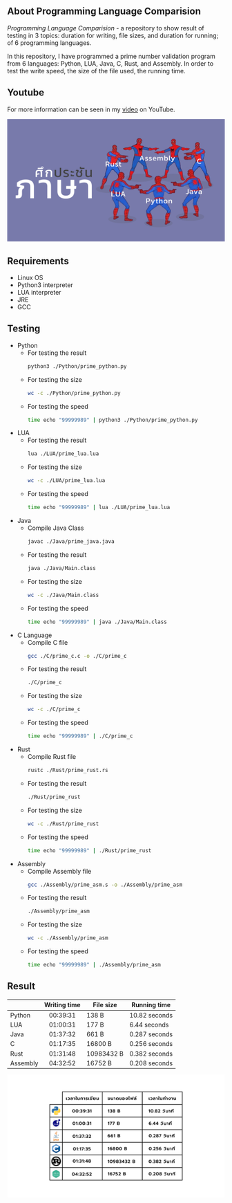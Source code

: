 ## About Programming Language Comparision

_Programming Language Comparision_ - a repository to show result of testing in 3 topics: duration for writing, file sizes, and duration for running; of 6 programming languages.

In this repository, I have programmed a prime number validation program from 6 languages: Python, LUA, Java, C, Rust, and Assembly. In order to test the write speed, the size of the file used, the running time.

## Youtube

For more information can be seen in my [video](https://youtu.be/METnSa6vqD8) on YouTube.

[![video cover](./fig/cover.png)]("https://youtu.be/METnSa6vqD8")

## Requirements

- Linux OS
- Python3 interpreter
- LUA interpreter
- JRE
- GCC

## Testing

- Python
  - For testing the result
    ```bash
    python3 ./Python/prime_python.py
    ```
  - For testing the size
    ```bash
    wc -c ./Python/prime_python.py
    ```
  - For testing the speed
    ```bash
    time echo "99999989" | python3 ./Python/prime_python.py
    ```
- LUA
  - For testing the result
    ```bash
    lua ./LUA/prime_lua.lua
    ```
  - For testing the size
    ```bash
    wc -c ./LUA/prime_lua.lua
    ```
  - For testing the speed
    ```bash
    time echo "99999989" | lua ./LUA/prime_lua.lua
    ```
- Java
  - Compile Java Class
    ```bash
    javac ./Java/prime_java.java
    ```
  - For testing the result
    ```bash
    java ./Java/Main.class
    ```
  - For testing the size
    ```bash
    wc -c ./Java/Main.class
    ```
  - For testing the speed
    ```bash
    time echo "99999989" | java ./Java/Main.class
    ```
- C Language
  - Compile C file
    ```bash
    gcc ./C/prime_c.c -o ./C/prime_c
    ```
  - For testing the result
    ```bash
    ./C/prime_c
    ```
  - For testing the size
    ```bash
    wc -c ./C/prime_c
    ```
  - For testing the speed
    ```bash
    time echo "99999989" | ./C/prime_c
    ```
- Rust
  - Compile Rust file
    ```bash
    rustc ./Rust/prime_rust.rs
    ```
  - For testing the result
    ```bash
    ./Rust/prime_rust
    ```
  - For testing the size
    ```bash
    wc -c ./Rust/prime_rust
    ```
  - For testing the speed
    ```bash
    time echo "99999989" | ./Rust/prime_rust
    ```
- Assembly
  - Compile Assembly file
    ```bash
    gcc ./Assembly/prime_asm.s -o ./Assembly/prime_asm
    ```
  - For testing the result
    ```bash
    ./Assembly/prime_asm
    ```
  - For testing the size
    ```bash
    wc -c ./Assembly/prime_asm
    ```
  - For testing the speed
    ```bash
    time echo "99999989" | ./Assembly/prime_asm
    ```

## Result

|          | Writing time | File size  | Running time  |
| :------- | :----------: | ---------- | ------------- |
| Python   |   00:39:31   | 138 B      | 10.82 seconds |
| LUA      |   01:00:31   | 177 B      | 6.44 seconds  |
| Java     |   01:37:32   | 661 B      | 0.287 seconds |
| C        |   01:17:35   | 16800 B    | 0.256 seconds |
| Rust     |   01:31:48   | 10983432 B | 0.382 seconds |
| Assembly |   04:32:52   | 16752 B    | 0.208 seconds |

![Testing result](./fig/testing_result.png)
